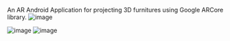 An AR Android Application for projecting 3D furnitures using Google ARCore library.
![image](https://github.com/user-attachments/assets/3a99256c-926b-4b06-ae45-d7e0857350e7)


![image](https://github.com/user-attachments/assets/39f5748a-24df-43a5-9511-c8758d33b622)
![image](https://github.com/user-attachments/assets/359580a3-2e0b-4d7a-b3d2-38064a659fef)
